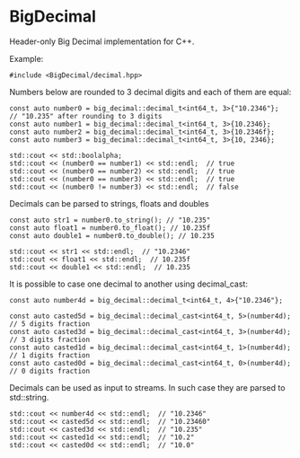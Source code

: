 # BigDecimal
Header-only Big Decimal implementation for C++.

Example:

```
#include <BigDecimal/decimal.hpp>
```

Numbers below are rounded to 3 decimal digits and each of them are equal:
```
const auto number0 = big_decimal::decimal_t<int64_t, 3>{"10.2346"};  // "10.235" after rounding to 3 digits
const auto number1 = big_decimal::decimal_t<int64_t, 3>{10.2346};
const auto number2 = big_decimal::decimal_t<int64_t, 3>{10.2346f};
const auto number3 = big_decimal::decimal_t<int64_t, 3>{10, 2346};

std::cout << std::boolalpha;
std::cout << (number0 == number1) << std::endl;  // true
std::cout << (number0 == number2) << std::endl;  // true
std::cout << (number0 == number3) << std::endl;  // true
std::cout << (number0 != number3) << std::endl;  // false
```
   
Decimals can be parsed to strings, floats and doubles
```
const auto str1 = number0.to_string(); // "10.235"
const auto float1 = number0.to_float(); // 10.235f
const auto double1 = number0.to_double(); // 10.235

std::cout << str1 << std::endl;  // "10.2346"
std::cout << float1 << std::endl;  // 10.235f
std::cout << double1 << std::endl;  // 10.235
```

It is possible to case one decimal to another using decimal_cast:
```
const auto number4d = big_decimal::decimal_t<int64_t, 4>{"10.2346"};
    
const auto casted5d = big_decimal::decimal_cast<int64_t, 5>(number4d);  // 5 digits fraction
const auto casted3d = big_decimal::decimal_cast<int64_t, 3>(number4d);  // 3 digits fraction
const auto casted1d = big_decimal::decimal_cast<int64_t, 1>(number4d);  // 1 digits fraction
const auto casted0d = big_decimal::decimal_cast<int64_t, 0>(number4d);  // 0 digits fraction
```

Decimals can be used as input to streams. In such case they are parsed to std::string.
```
std::cout << number4d << std::endl;  // "10.2346"
std::cout << casted5d << std::endl;  // "10.23460"
std::cout << casted3d << std::endl;  // "10.235"
std::cout << casted1d << std::endl;  // "10.2"
std::cout << casted0d << std::endl;  // "10.0"
```
